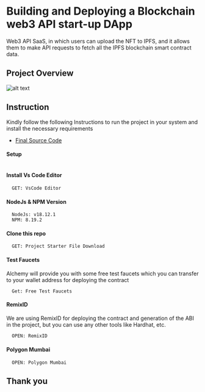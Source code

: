 # Building and Deploying a Blockchain web3 API start-up DApp

Web3 API SaaS, in which users can upload the NFT to IPFS, and it allows them to make API requests to fetch all the IPFS blockchain smart contract data.

## Project Overview

![alt text](https://www.daulathussain.com/wp-content/uploads/2023/06/build-web3-startup-from-start-to-end.jpg)

## Instruction

Kindly follow the following Instructions to run the project in your system and install the necessary requirements

- [Final Source Code](https://github.com/amanraj8848/MintPic)

#### Setup

```https://code.visualstudio.com/download

```

#### Install Vs Code Editor

```https://code.visualstudio.com/download
  GET: VsCode Editor
```

#### NodeJs & NPM Version

```https://nodejs.org/en/download
  NodeJs: v18.12.1
  NPM: 8.19.2
```

#### Clone this repo

```git clone https://github.com/amanraj8848/MintPic.git
  GET: Project Starter File Download
```

#### Test Faucets

Alchemy will provide you with some free test faucets which you can transfer to your wallet address for deploying the contract

```https://www.alchemy.com/faucets
  Get: Free Test Faucets
```

#### RemixID

We are using RemixID for deploying the contract and generation of the ABI in the project, but you can use any other tools like Hardhat, etc.

```https://remix-project.org
  OPEN: RemixID
```

#### Polygon Mumbai

```https://mumbai.polygonscan.com/
  OPEN: Polygon Mumbai
```

## Thank you
